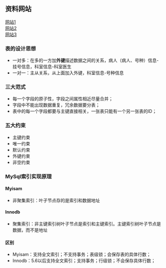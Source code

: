 ## 资料网站
[网站1](https://blog.csdn.net/zhang_guyuan/article/details/59592068)  
[网站2](https://blog.csdn.net/xiaozhegaa/article/details/79518068)  
[网站3](https://cloud.tencent.com/info/f75af178a225f12d761d23b6adcc7338.html)

### 表的设计思想
- 一对多：在多的一方加**外键**描述数据之间的关系，病人（病人、号种）信息-挂号信息，科室信息-科室医生
- 一对一：主从关系，从上面加入外键，科室信息-号种信息

### 三大范式
- 每一个字段的原子性，字段之间属性相近尽量合并；
- 字段中不能出现数据重复，冗余数据要分表；
- 表中的每一个字段都要与主键直接相关，一张表只能有一个另一张表的ID；

### 五大约束
- 主键约束
- 唯一约束
- 默认约束
- 外键约束
- 非空约束

### MySql索引实现原理
#### Myisam
- 非聚集索引：叶子节点存的是索引和数据地址
#### Innodb
- 聚集索引：非主键索引树叶子节点是索引和主键索引。主键索引树叶子节点是数据，而不是地址
#### 区别
- Myisam：支持全文索引；不支持事务；表级锁；会保存表的具体行数；
- Innodb：5.6以后支持全文索引；支持事务；行级锁；不会保存具体行数；



